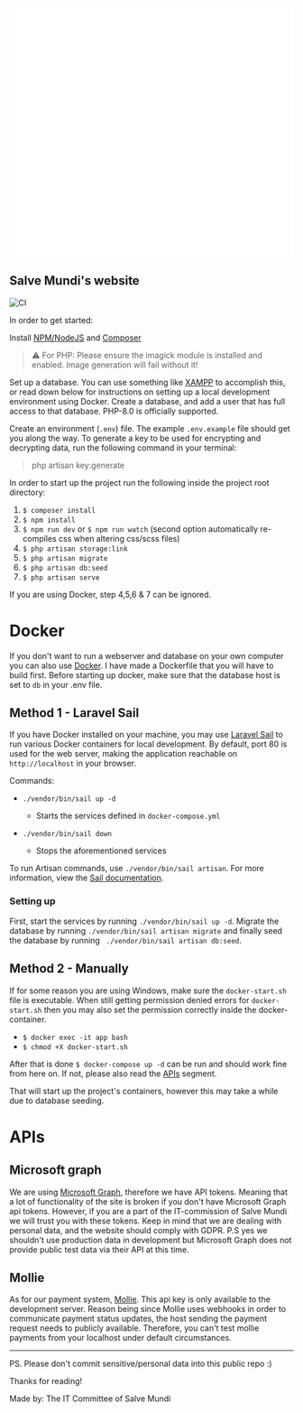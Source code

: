 
![alt text](./public/images/logo.svg)

## Salve Mundi's website
![CI](https://github.com/salvemundi/salvemundi.nl-laravel/workflows/CI/badge.svg)

In order to get started:

Install [NPM/NodeJS](https://nodejs.org/en/) and [Composer](https://getcomposer.org/download/)

> ⚠ For PHP: Please ensure the imagick module is installed and enabled. Image generation will fail without it!

Set up a database. You can use something like [XAMPP](https://www.apachefriends.org/index.html) to accomplish this, or read down below for
instructions on setting up a local development environment using Docker. Create a database, and add a user that has full access to that database.
PHP-8.0 is officially supported.

Create an environment (`.env`) file. The example `.env.example` file should get you along the way. To generate a key to be used for encrypting and
decrypting data, run the following command in your terminal:
> php artisan key:generate

In order to start up the project run the following inside the project root directory:

1. `$ composer install`
2. `$ npm install`
3. `$ npm run dev` or `$ npm run watch` (second option automatically re-compiles css when altering css/scss files)
4. `$ php artisan storage:link`
5. `$ php artisan migrate`
6. `$ php artisan db:seed`
7. `$ php artisan serve`

If you are using Docker, step 4,5,6 & 7 can be ignored.

# Docker

If you don't want to run a webserver and database on your own computer you can also use [Docker](https://docs.docker.com/get-docker/). I have made a
Dockerfile that you will have to build first. Before starting up docker, make sure that the database host is set to `db` in your .env file.

## Method 1 - Laravel Sail

If you have Docker installed on your machine, you may use [Laravel Sail](https://laravel.com/docs/8.x/sail) to run various Docker containers for local
development. By default, port 80 is used for the web server, making the application reachable on `http://localhost` in your browser.

Commands:

- `./vendor/bin/sail up -d`
  - Starts the services defined in `docker-compose.yml`

- `./vendor/bin/sail down`
  - Stops the aforementioned services

To run Artisan commands, use `./vendor/bin/sail artisan`. For more information, view
the [Sail documentation](https://laravel.com/docs/8.x/sail#executing-sail-commands).

### Setting up

First, start the services by running `./vendor/bin/sail up -d`. Migrate the database by running `./vendor/bin/sail artisan migrate` and finally seed
the database by running `
./vendor/bin/sail artisan db:seed`.

## Method 2 - Manually

If for some reason you are using Windows, make sure the `docker-start.sh` file is executable. When still getting permission denied errors
for `docker-start.sh` then you may also set the permission correctly inside the docker-container.
- `$ docker exec -it app bash`
- `$ chmod +X docker-start.sh`

After that is done `$ docker-compose up -d` can be run and should work fine from here on. If not, please also read the [APIs](#APIs) segment.

That will start up the project's containers, however this may take a while due to database seeding.

# APIs

## Microsoft graph

We are using [Microsoft Graph](https://docs.microsoft.com/en-us/graph/), therefore we have API tokens.
Meaning that a lot of functionality of the site is broken if you don't have Microsoft Graph api tokens.
However, if you are a part of the IT-commission of Salve Mundi we will trust you with these tokens.
Keep in mind that we are dealing with personal data, and the website should comply with GDPR.
P.S yes we shouldn't use production data in development but Microsoft Graph does not provide public test data via their API at this time.

## Mollie

As for our payment system, [Mollie](https://mollie.com). This api key is only available to the development server. Reason being since Mollie uses
webhooks in order to communicate payment status updates, the host sending the payment request needs to publicly available. Therefore, you can't test
mollie payments from your localhost under default circumstances.

---

PS. Please don't commit sensitive/personal data into this public repo :)

Thanks for reading!

Made by: The IT Committee of Salve Mundi
